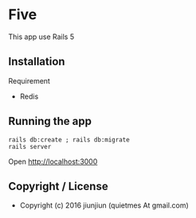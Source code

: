 # Five

This app use Rails 5

## Installation

Requirement

* Redis

## Running the app
```
rails db:create ; rails db:migrate
rails server
```
Open [http://localhost:3000](http://localhost:3000)

## Copyright / License
* Copyright (c) 2016 jiunjiun (quietmes At gmail.com)
